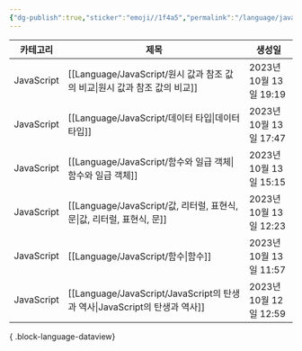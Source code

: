 ```yaml
---
{"dg-publish":true,"sticker":"emoji//1f4a5","permalink":"/language/java-script/","dgPassFrontmatter":true,"noteIcon":""}
---
```


| 카테고리       | 제목                                                                | 생성일                 |
| ---------- | ----------------------------------------------------------------- | ------------------- |
| JavaScript | [[Language/JavaScript/원시 값과 참조 값의 비교\|원시 값과 참조 값의 비교]]         | 2023년 10월 13일 19:19 |
| JavaScript | [[Language/JavaScript/데이터 타입\|데이터 타입]]                         | 2023년 10월 13일 17:47 |
| JavaScript | [[Language/JavaScript/함수와  일급 객체\|함수와  일급 객체]]                 | 2023년 10월 13일 15:15 |
| JavaScript | [[Language/JavaScript/값, 리터럴, 표현식, 문\|값, 리터럴, 표현식, 문]]         | 2023년 10월 13일 12:23 |
| JavaScript | [[Language/JavaScript/함수\|함수]]                                 | 2023년 10월 13일 11:57 |
| JavaScript | [[Language/JavaScript/JavaScript의 탄생과 역사\|JavaScript의 탄생과 역사]] | 2023년 10월 12일 12:59 |

{ .block-language-dataview}
